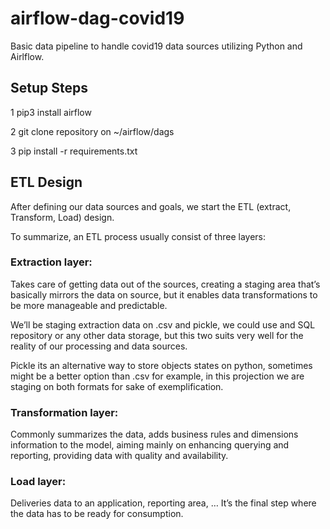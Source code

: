 # airflow-dag-covid19
Basic data pipeline to handle covid19 data sources utilizing Python and Airlflow.

## Setup Steps

1 pip3 install airflow

2 git clone repository on ~/airflow/dags

3 pip install -r requirements.txt

## ETL Design

After defining our data sources and goals, we start the ETL (extract, Transform, Load) design.

To summarize, an ETL process usually consist of three layers:

### Extraction layer:

Takes care of getting data out of the sources, creating a staging area that’s basically mirrors the data on source, but it enables data transformations to be more manageable and predictable.

We’ll be staging extraction data on .csv and pickle, we could use and SQL repository or any other data storage, but this two suits very well for the reality of our processing and data sources.

Pickle its an alternative way to store objects states on python, sometimes might be a better option than .csv for example, in this projection we are staging on both formats for sake of exemplification.

### Transformation layer:

Commonly summarizes the data, adds business rules and dimensions information to the model, aiming mainly on enhancing querying and reporting, providing data with quality and availability.


### Load layer:

Deliveries data to an application, reporting area, … It’s the final step where the data has to be ready for consumption.
